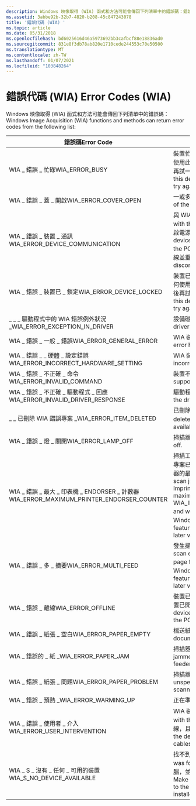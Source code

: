 ```yaml
---
description: Windows 映像取得 (WIA) 函式和方法可能會傳回下列清單中的錯誤碼：錯誤 CodeMeaningCodeWIA \_ 錯誤 \_ BUSYThe 裝置忙碌中。
ms.assetid: 3abbe92b-32b7-4820-b208-45c847243078
title: '錯誤代碼 (WIA) '
ms.topic: article
ms.date: 05/31/2018
ms.openlocfilehash: bd6025616d46a5973692bb3cafbcf88e18836ad0
ms.sourcegitcommit: 831e8f3db78ab820e1710cede244553c70e50500
ms.translationtype: MT
ms.contentlocale: zh-TW
ms.lasthandoff: 01/07/2021
ms.locfileid: "103848264"
---
```

# <a name="error-codes-wia"></a><span data-ttu-id="69857-103">錯誤代碼 (WIA) </span><span class="sxs-lookup"><span data-stu-id="69857-103">Error Codes (WIA)</span></span>

<span data-ttu-id="69857-104">Windows 映像取得 (WIA) 函式和方法可能會傳回下列清單中的錯誤碼：</span><span class="sxs-lookup"><span data-stu-id="69857-104">Windows Image Acquisition (WIA) functions and methods can return error codes from the following list:</span></span> 

| <span data-ttu-id="69857-105">錯誤碼</span><span class="sxs-lookup"><span data-stu-id="69857-105">Error Code</span></span>                                      | <span data-ttu-id="69857-106">意義</span><span class="sxs-lookup"><span data-stu-id="69857-106">Meaning</span></span>                                                                                                                                                                                                                             | <span data-ttu-id="69857-107">程式碼</span><span class="sxs-lookup"><span data-stu-id="69857-107">Code</span></span>       |
|-------------------------------------------------|-------------------------------------------------------------------------------------------------------------------------------------------------------------------------------------------------------------------------------------|------------|
| <span data-ttu-id="69857-108">WIA \_ 錯誤 \_ 忙碌</span><span class="sxs-lookup"><span data-stu-id="69857-108">WIA\_ERROR\_BUSY</span></span>                                | <span data-ttu-id="69857-109">裝置忙碌中。</span><span class="sxs-lookup"><span data-stu-id="69857-109">The device is busy.</span></span> <span data-ttu-id="69857-110">關閉任何使用此裝置的應用程式，或等候它完成，然後再試一次。</span><span class="sxs-lookup"><span data-stu-id="69857-110">Close any apps that are using this device or wait for it to finish and then try again.</span></span>                                                                                                                          | <span data-ttu-id="69857-111">0x80210006</span><span class="sxs-lookup"><span data-stu-id="69857-111">0x80210006</span></span> |
| <span data-ttu-id="69857-112">WIA \_ 錯誤 \_ 蓋 \_ 開啟</span><span class="sxs-lookup"><span data-stu-id="69857-112">WIA\_ERROR\_COVER\_OPEN</span></span>                         | <span data-ttu-id="69857-113">一或多個裝置的封面已開啟。</span><span class="sxs-lookup"><span data-stu-id="69857-113">One or more of the device’s cover is open.</span></span>                                                                                                                                                                                          | <span data-ttu-id="69857-114">0x80210016</span><span class="sxs-lookup"><span data-stu-id="69857-114">0x80210016</span></span> |
| <span data-ttu-id="69857-115">WIA \_ 錯誤 \_ 裝置 \_ 通訊</span><span class="sxs-lookup"><span data-stu-id="69857-115">WIA\_ERROR\_DEVICE\_COMMUNICATION</span></span>               | <span data-ttu-id="69857-116">與 WIA 裝置的通訊失敗。</span><span class="sxs-lookup"><span data-stu-id="69857-116">Communication with the WIA device failed.</span></span> <span data-ttu-id="69857-117">請確定裝置已開啟電源並連接到電腦。</span><span class="sxs-lookup"><span data-stu-id="69857-117">Make sure that the device is powered on and connected to the PC.</span></span> <span data-ttu-id="69857-118">如果問題持續發生，請將裝置中斷連線並重新連線。</span><span class="sxs-lookup"><span data-stu-id="69857-118">If the problem persists, disconnect and reconnect the device.</span></span>                                                            | <span data-ttu-id="69857-119">0x8021000A</span><span class="sxs-lookup"><span data-stu-id="69857-119">0x8021000A</span></span> |
| <span data-ttu-id="69857-120">WIA \_ 錯誤 \_ 裝置已 \_ 鎖定</span><span class="sxs-lookup"><span data-stu-id="69857-120">WIA\_ERROR\_DEVICE\_LOCKED</span></span>                      | <span data-ttu-id="69857-121">裝置已鎖定。</span><span class="sxs-lookup"><span data-stu-id="69857-121">The device is locked.</span></span> <span data-ttu-id="69857-122">關閉任何使用此裝置的應用程式，或等候它完成，然後再試一次。</span><span class="sxs-lookup"><span data-stu-id="69857-122">Close any apps that are using this device or wait for it to finish and then try again.</span></span>                                                                                                                        | <span data-ttu-id="69857-123">0x8021000D</span><span class="sxs-lookup"><span data-stu-id="69857-123">0x8021000D</span></span> |
| <span data-ttu-id="69857-124">\_ \_ \_ 驅動程式中的 WIA 錯誤例外狀況 \_</span><span class="sxs-lookup"><span data-stu-id="69857-124">WIA\_ERROR\_EXCEPTION\_IN\_DRIVER</span></span>               | <span data-ttu-id="69857-125">設備磁碟機擲回例外狀況。</span><span class="sxs-lookup"><span data-stu-id="69857-125">The device driver threw an exception.</span></span>                                                                                                                                                                                               | <span data-ttu-id="69857-126">0x8021000E</span><span class="sxs-lookup"><span data-stu-id="69857-126">0x8021000E</span></span> |
| <span data-ttu-id="69857-127">WIA \_ 錯誤 \_ 一般 \_ 錯誤</span><span class="sxs-lookup"><span data-stu-id="69857-127">WIA\_ERROR\_GENERAL\_ERROR</span></span>                      | <span data-ttu-id="69857-128">WIA 裝置發生未知的錯誤。</span><span class="sxs-lookup"><span data-stu-id="69857-128">An unknown error has occurred with the WIA device.</span></span>                                                                                                                                                                                  | <span data-ttu-id="69857-129">0x80210001</span><span class="sxs-lookup"><span data-stu-id="69857-129">0x80210001</span></span> |
| <span data-ttu-id="69857-130">WIA \_ 錯誤 \_ \_ 硬體 \_ 設定錯誤</span><span class="sxs-lookup"><span data-stu-id="69857-130">WIA\_ERROR\_INCORRECT\_HARDWARE\_SETTING</span></span>        | <span data-ttu-id="69857-131">WIA 裝置上有不正確的設定。</span><span class="sxs-lookup"><span data-stu-id="69857-131">There is an incorrect setting on the WIA device.</span></span>                                                                                                                                                                                    | <span data-ttu-id="69857-132">0x8021000C</span><span class="sxs-lookup"><span data-stu-id="69857-132">0x8021000C</span></span> |
| <span data-ttu-id="69857-133">WIA \_ 錯誤 \_ 不正確 \_ 命令</span><span class="sxs-lookup"><span data-stu-id="69857-133">WIA\_ERROR\_INVALID\_COMMAND</span></span>                    | <span data-ttu-id="69857-134">裝置不支援此命令。</span><span class="sxs-lookup"><span data-stu-id="69857-134">The device doesn't support this command.</span></span>                                                                                                                                                                                            | <span data-ttu-id="69857-135">0x8021000B</span><span class="sxs-lookup"><span data-stu-id="69857-135">0x8021000B</span></span> |
| <span data-ttu-id="69857-136">WIA \_ 錯誤 \_ 不正確 \_ 驅動程式 \_ 回應</span><span class="sxs-lookup"><span data-stu-id="69857-136">WIA\_ERROR\_INVALID\_DRIVER\_RESPONSE</span></span>           | <span data-ttu-id="69857-137">驅動程式的回應無效。</span><span class="sxs-lookup"><span data-stu-id="69857-137">The response from the driver is invalid.</span></span>                                                                                                                                                                                            | <span data-ttu-id="69857-138">0x8021000F</span><span class="sxs-lookup"><span data-stu-id="69857-138">0x8021000F</span></span> |
| <span data-ttu-id="69857-139">\_ \_ 已刪除 WIA 錯誤專案 \_</span><span class="sxs-lookup"><span data-stu-id="69857-139">WIA\_ERROR\_ITEM\_DELETED</span></span>                       | <span data-ttu-id="69857-140">已刪除 WIA 裝置。</span><span class="sxs-lookup"><span data-stu-id="69857-140">The WIA device was deleted.</span></span> <span data-ttu-id="69857-141">無法再使用。</span><span class="sxs-lookup"><span data-stu-id="69857-141">It's no longer available.</span></span>                                                                                                                                                                               | <span data-ttu-id="69857-142">0x80210009</span><span class="sxs-lookup"><span data-stu-id="69857-142">0x80210009</span></span> |
| <span data-ttu-id="69857-143">WIA \_ 錯誤 \_ 燈 \_ 關閉</span><span class="sxs-lookup"><span data-stu-id="69857-143">WIA\_ERROR\_LAMP\_OFF</span></span>                           | <span data-ttu-id="69857-144">掃描器的燈關閉。</span><span class="sxs-lookup"><span data-stu-id="69857-144">The scanner's lamp is off.</span></span>                                                                                                                                                                                                          | <span data-ttu-id="69857-145">0x80210017</span><span class="sxs-lookup"><span data-stu-id="69857-145">0x80210017</span></span> |
| <span data-ttu-id="69857-146">WIA \_ 錯誤 \_ 最大 \_ 印表機 \_ ENDORSER \_ 計數器</span><span class="sxs-lookup"><span data-stu-id="69857-146">WIA\_ERROR\_MAXIMUM\_PRINTER\_ENDORSER\_COUNTER</span></span> | <span data-ttu-id="69857-147">掃描工作已中斷，因為 Imprinter/Endorser 專案已達到 WIA \_ ip 印表機 Endorser 計數器的最大有效值 \_ \_ \_ ，而且已重設為0。</span><span class="sxs-lookup"><span data-stu-id="69857-147">A scan job was interrupted because an Imprinter/Endorser item reached the maximum valid value for WIA\_IPS\_PRINTER\_ENDORSER\_COUNTER, and was reset to 0.</span></span> <span data-ttu-id="69857-148">這項功能適用于 Windows 8 和更新版本的 Windows。</span><span class="sxs-lookup"><span data-stu-id="69857-148">This feature is available with Windows 8 and later versions of Windows.</span></span> | <span data-ttu-id="69857-149">0x80210021</span><span class="sxs-lookup"><span data-stu-id="69857-149">0x80210021</span></span> |
| <span data-ttu-id="69857-150">WIA \_ 錯誤 \_ 多 \_ 摘要</span><span class="sxs-lookup"><span data-stu-id="69857-150">WIA\_ERROR\_MULTI\_FEED</span></span>                         | <span data-ttu-id="69857-151">發生掃描錯誤，因為有多個頁面饋送條件。</span><span class="sxs-lookup"><span data-stu-id="69857-151">A scan error occurred because of a multiple page feed condition.</span></span> <span data-ttu-id="69857-152">這項功能適用于 Windows 8 和更新版本的 Windows。</span><span class="sxs-lookup"><span data-stu-id="69857-152">This feature is available with Windows 8 and later versions of Windows.</span></span>                                                                                            | <span data-ttu-id="69857-153">0x80210020</span><span class="sxs-lookup"><span data-stu-id="69857-153">0x80210020</span></span> |
| <span data-ttu-id="69857-154">WIA \_ 錯誤 \_ 離線</span><span class="sxs-lookup"><span data-stu-id="69857-154">WIA\_ERROR\_OFFLINE</span></span>                             | <span data-ttu-id="69857-155">裝置已離線。</span><span class="sxs-lookup"><span data-stu-id="69857-155">The device is offline.</span></span> <span data-ttu-id="69857-156">請確定裝置已開啟電源並連接到電腦。</span><span class="sxs-lookup"><span data-stu-id="69857-156">Make sure the device is powered on and connected to the PC.</span></span>                                                                                                                                                  | <span data-ttu-id="69857-157">0x80210005</span><span class="sxs-lookup"><span data-stu-id="69857-157">0x80210005</span></span> |
| <span data-ttu-id="69857-158">WIA \_ 錯誤 \_ 紙張 \_ 空白</span><span class="sxs-lookup"><span data-stu-id="69857-158">WIA\_ERROR\_PAPER\_EMPTY</span></span>                        | <span data-ttu-id="69857-159">檔送紙器中沒有任何檔。</span><span class="sxs-lookup"><span data-stu-id="69857-159">There are no documents in the document feeder.</span></span>                                                                                                                                                                                      | <span data-ttu-id="69857-160">0x80210003</span><span class="sxs-lookup"><span data-stu-id="69857-160">0x80210003</span></span> |
| <span data-ttu-id="69857-161">WIA \_ 錯誤的 \_ 紙 \_</span><span class="sxs-lookup"><span data-stu-id="69857-161">WIA\_ERROR\_PAPER\_JAM</span></span>                          | <span data-ttu-id="69857-162">掃描器的檔送紙器中的紙張已卡住。</span><span class="sxs-lookup"><span data-stu-id="69857-162">Paper is jammed in the scanner's document feeder.</span></span>                                                                                                                                                                                   | <span data-ttu-id="69857-163">0x80210002</span><span class="sxs-lookup"><span data-stu-id="69857-163">0x80210002</span></span> |
| <span data-ttu-id="69857-164">WIA \_ 錯誤 \_ 紙張 \_ 問題</span><span class="sxs-lookup"><span data-stu-id="69857-164">WIA\_ERROR\_PAPER\_PROBLEM</span></span>                      | <span data-ttu-id="69857-165">掃描器的檔送紙器發生未指定的問題。</span><span class="sxs-lookup"><span data-stu-id="69857-165">An unspecified problem occurred with the scanner's document feeder.</span></span>                                                                                                                                                                 | <span data-ttu-id="69857-166">0x80210004</span><span class="sxs-lookup"><span data-stu-id="69857-166">0x80210004</span></span> |
| <span data-ttu-id="69857-167">WIA \_ 錯誤 \_ 預熱 \_</span><span class="sxs-lookup"><span data-stu-id="69857-167">WIA\_ERROR\_WARMING\_UP</span></span>                         | <span data-ttu-id="69857-168">正在準備裝置。</span><span class="sxs-lookup"><span data-stu-id="69857-168">The device is warming up.</span></span>                                                                                                                                                                                                           | <span data-ttu-id="69857-169">0x80210007</span><span class="sxs-lookup"><span data-stu-id="69857-169">0x80210007</span></span> |
| <span data-ttu-id="69857-170">WIA \_ 錯誤 \_ 使用者 \_ 介入</span><span class="sxs-lookup"><span data-stu-id="69857-170">WIA\_ERROR\_USER\_INTERVENTION</span></span>                  | <span data-ttu-id="69857-171">WIA 裝置發生問題。</span><span class="sxs-lookup"><span data-stu-id="69857-171">There is a problem with the WIA device.</span></span> <span data-ttu-id="69857-172">請確定裝置已開啟、上線，且已正確連接任何纜線。</span><span class="sxs-lookup"><span data-stu-id="69857-172">Make sure that the device is turned on, online, and any cables are properly connected.</span></span>                                                                                                      | <span data-ttu-id="69857-173">0x80210008</span><span class="sxs-lookup"><span data-stu-id="69857-173">0x80210008</span></span> |
| <span data-ttu-id="69857-174">WIA \_ S \_ 沒有 \_ 任何 \_ 可用的裝置</span><span class="sxs-lookup"><span data-stu-id="69857-174">WIA\_S\_NO\_DEVICE\_AVAILABLE</span></span>                   | <span data-ttu-id="69857-175">找不到任何掃描器裝置。</span><span class="sxs-lookup"><span data-stu-id="69857-175">No scanner device was found.</span></span> <span data-ttu-id="69857-176">請確定裝置已上線、已連線到電腦，並已在電腦上安裝正確的驅動程式。</span><span class="sxs-lookup"><span data-stu-id="69857-176">Make sure the device is online, connected to the PC, and has the correct driver installed on the PC.</span></span>                                                                                                   | <span data-ttu-id="69857-177">0x80210015</span><span class="sxs-lookup"><span data-stu-id="69857-177">0x80210015</span></span> |



 

 

 



